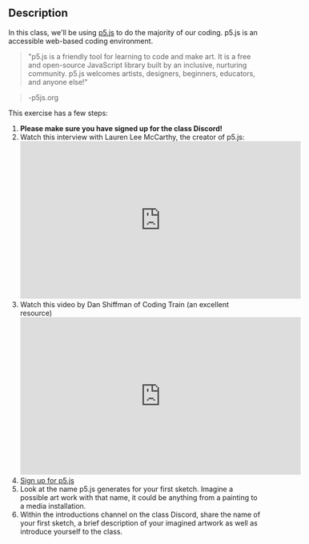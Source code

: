 ## Description

In this class, we'll be using [p5.js](https://p5js.org/) to do the majority of our coding. p5.js is an accessible web-based coding environment.

> "p5.js is a friendly tool for learning to code and make art. It is a free and open-source JavaScript library built by an inclusive, nurturing community. p5.js welcomes artists, designers, beginners, educators, and anyone else!"

> -p5js.org 

This exercise has a few steps:

1. **Please make sure you have signed up for the class Discord!**
1. Watch this interview with Lauren Lee McCarthy, the creator of p5.js:<br><iframe width="560" height="315" src="https://www.youtube.com/embed/0ft4XohXIqU?si=8YI9qW1qJvcXMlBT" title="YouTube video player" frameborder="0" allow="accelerometer; autoplay; clipboard-write; encrypted-media; gyroscope; picture-in-picture; web-share" referrerpolicy="strict-origin-when-cross-origin" allowfullscreen></iframe>
2. Watch this video by Dan Shiffman of Coding Train (an excellent resource)<br><iframe width="560" height="315" src="https://www.youtube.com/embed/MXs1cOlidWs?si=SfY3fDArbMl_FQMK" title="YouTube video player" frameborder="0" allow="accelerometer; autoplay; clipboard-write; encrypted-media; gyroscope; picture-in-picture; web-share" referrerpolicy="strict-origin-when-cross-origin" allowfullscreen></iframe>
3. [Sign up for p5.js](https://editor.p5js.org/signup)
4. Look at the name p5.js generates for your first sketch. Imagine a possible art work with that name, it could be anything from a painting to a media installation.
5. Within the introductions channel on the class Discord, share the name of your first sketch, a brief description of your imagined artwork as well as introduce yourself to the class.
